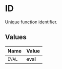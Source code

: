 # ID

Unique function identifier.


## Values

| Name   | Value  |
| ------ | ------ |
| `EVAL` | eval   |